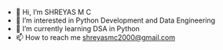 - 👋 Hi, I’m SHREYAS M C
- 👀 I’m interested in Python Development and Data Engineering
- 🌱 I’m currently learning DSA in Python
- 📫 How to reach me shreyasmc2000@gmail.com


<!---
shreyasmc1234/shreyasmc1234 is a ✨ special ✨ repository because its `README.md` (this file) appears on your GitHub profile.
You can click the Preview link to take a look at your changes.
--->

